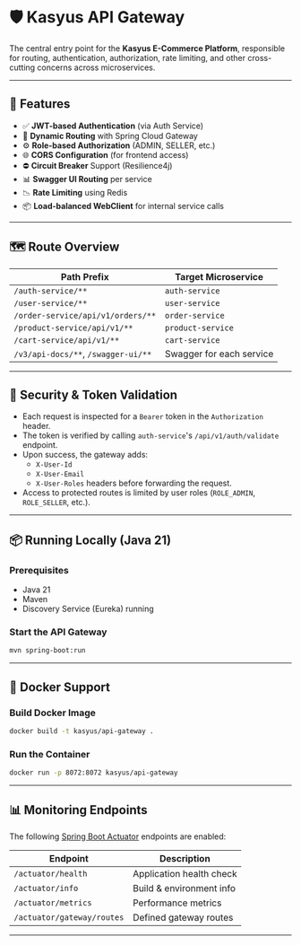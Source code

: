 # 🛡️ Kasyus API Gateway

The central entry point for the **Kasyus E-Commerce Platform**, responsible for routing, authentication, authorization, rate limiting, and other cross-cutting concerns across microservices.

---

## 🚀 Features

- ✅ **JWT-based Authentication** (via Auth Service)
- 🔁 **Dynamic Routing** with Spring Cloud Gateway
- ⚙️ **Role-based Authorization** (ADMIN, SELLER, etc.)
- 🌐 **CORS Configuration** (for frontend access)
- ⛔ **Circuit Breaker** Support (Resilience4j)
- 📊 **Swagger UI Routing** per service
- 📉 **Rate Limiting** using Redis
- 📦 **Load-balanced WebClient** for internal service calls

---

## 🗺️ Route Overview

| Path Prefix                          | Target Microservice   |
|--------------------------------------|------------------------|
| `/auth-service/**`                  | `auth-service`         |
| `/user-service/**`                  | `user-service`         |
| `/order-service/api/v1/orders/**`   | `order-service`        |
| `/product-service/api/v1/**`        | `product-service`      |
| `/cart-service/api/v1/**`           | `cart-service`         |
| `/v3/api-docs/**`, `/swagger-ui/**` | Swagger for each service |

---

## 🔐 Security & Token Validation

- Each request is inspected for a `Bearer` token in the `Authorization` header.
- The token is verified by calling `auth-service`'s `/api/v1/auth/validate` endpoint.
- Upon success, the gateway adds:
    - `X-User-Id`
    - `X-User-Email`
    - `X-User-Roles`
      headers before forwarding the request.
- Access to protected routes is limited by user roles (`ROLE_ADMIN`, `ROLE_SELLER`, etc.).

---

## 📦 Running Locally (Java 21)

### Prerequisites

- Java 21
- Maven
- Discovery Service (Eureka) running

### Start the API Gateway

```bash
mvn spring-boot:run
```

---

## 🐳 Docker Support

### Build Docker Image

```bash
docker build -t kasyus/api-gateway .
```

### Run the Container

```bash
docker run -p 8072:8072 kasyus/api-gateway
```

---

## 📊 Monitoring Endpoints

The following [Spring Boot Actuator](https://docs.spring.io/spring-boot/docs/current/actuator-api/htmlsingle/) endpoints are enabled:

| Endpoint                        | Description                 |
|----------------------------------|-----------------------------|
| `/actuator/health`             | Application health check    |
| `/actuator/info`               | Build & environment info    |
| `/actuator/metrics`            | Performance metrics         |
| `/actuator/gateway/routes`     | Defined gateway routes      |

---